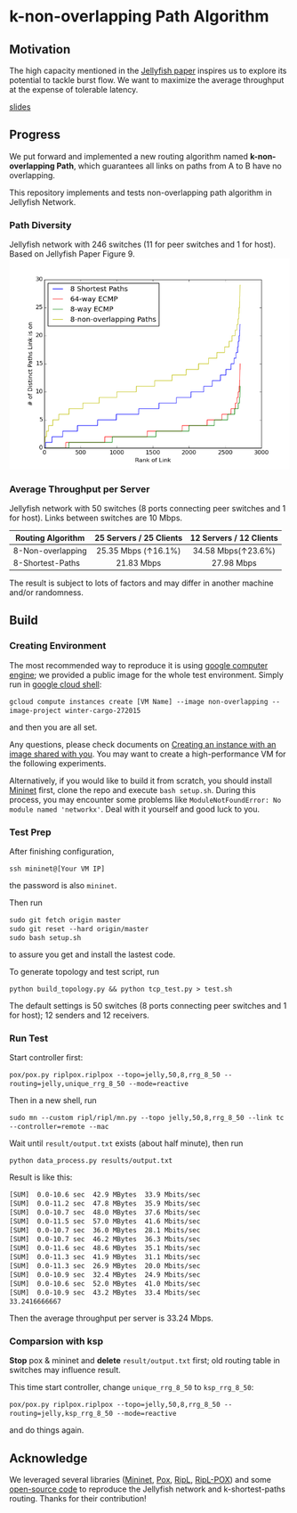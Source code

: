 # k-non-overlapping Path Algorithm 

## Motivation
The high capacity mentioned in the [Jellyfish paper](https://www.usenix.org/system/files/conference/nsdi12/nsdi12-final82.pdf) inspires us to explore its potential to tackle burst flow. We want to maximize the average throughput at the expense of tolerable latency.

[slides](https://docs.google.com/presentation/d/1iPXMhChZSoxUF0wdVdqB6OcjMytnGAiv8M9-n3hED6o/edit?usp=sharing)

## Progress

We put forward and implemented a new routing algorithm named **k-non-overlapping Path**, which guarantees all links on paths from A to B have no overlapping.

This repository implements and tests non-overlapping path algorithm in Jellyfish Network.

### Path Diversity

Jellyfish network with 246 switches (11 for peer switches and 1 for host). Based on Jellyfish Paper Figure 9.
![plot](./diversity.png)


### Average Throughput per Server

Jellyfish network with 50 switches
(8 ports connecting peer switches and 1 for host). Links between switches are 10 Mbps.

|      Routing Algorithm  | 25 Servers / 25 Clients | 12 Servers / 12 Clients |
| ------------- |:-------------:|:-------------:|
| 8-Non-overlapping |    25.35 Mbps (↑16.1%)| 34.58 Mbps(↑23.6%) |
| 8-Shortest-Paths   |  21.83 Mbps | 27.98 Mbps |


The result is subject to lots of factors and may differ in another machine and/or randomness.

## Build

### Creating Environment

The most recommended way to reproduce it is using [google computer engine](https://cloud.google.com/compute); we provided a public image for the whole test environment. Simply run in [google cloud shell](https://cloud.google.com/shell):

```
gcloud compute instances create [VM Name] --image non-overlapping --image-project winter-cargo-272015
```

and then you are all set. 

Any questions, please check documents on [Creating an instance with an image shared with you](https://cloud.google.com/compute/docs/instances/create-start-instance#sharedimage). You may want to create a high-performance VM for the following experiments.

Alternatively, if you would like to build it from scratch, you should install [Mininet](https://github.com/mininet/mininet) first, clone the repo and execute `bash setup.sh`.
During this process, you may encounter some problems like `ModuleNotFoundError: No module named 'networkx'`. Deal with it yourself and good luck to you.

###  Test Prep
After finishing configuration, 
```
ssh mininet@[Your VM IP]
```
the password is also `mininet`.

Then run
```
sudo git fetch origin master
sudo git reset --hard origin/master
sudo bash setup.sh
```
to assure you get and install the lastest code.

To generate topology and test script, run 
```
python build_topology.py && python tcp_test.py > test.sh
```
The default settings is 50 switches (8 ports connecting peer switches and 1 for host); 12 senders and 12 receivers.

### Run Test

Start controller first:
```
pox/pox.py riplpox.riplpox --topo=jelly,50,8,rrg_8_50 --routing=jelly,unique_rrg_8_50 --mode=reactive
```
Then in a new shell, run
```
sudo mn --custom ripl/ripl/mn.py --topo jelly,50,8,rrg_8_50 --link tc --controller=remote --mac
```

Wait until `result/output.txt` exists (about half minute), then run
```
python data_process.py results/output.txt
```
Result is like this:

```
[SUM]  0.0-10.6 sec  42.9 MBytes  33.9 Mbits/sec
[SUM]  0.0-11.2 sec  47.8 MBytes  35.9 Mbits/sec
[SUM]  0.0-10.7 sec  48.0 MBytes  37.6 Mbits/sec
[SUM]  0.0-11.5 sec  57.0 MBytes  41.6 Mbits/sec
[SUM]  0.0-10.7 sec  36.0 MBytes  28.1 Mbits/sec
[SUM]  0.0-10.7 sec  46.2 MBytes  36.3 Mbits/sec
[SUM]  0.0-11.6 sec  48.6 MBytes  35.1 Mbits/sec
[SUM]  0.0-11.3 sec  41.9 MBytes  31.1 Mbits/sec
[SUM]  0.0-11.3 sec  26.9 MBytes  20.0 Mbits/sec
[SUM]  0.0-10.9 sec  32.4 MBytes  24.9 Mbits/sec
[SUM]  0.0-10.6 sec  52.0 MBytes  41.0 Mbits/sec
[SUM]  0.0-10.9 sec  43.2 MBytes  33.4 Mbits/sec
33.2416666667
```

Then the average throughput per server is 33.24 Mbps.

### Comparsion with ksp

**Stop** pox & mininet and **delete** `result/output.txt` first; old routing table in switches may influence result.

This time start controller, change `unique_rrg_8_50` to `ksp_rrg_8_50`:
```
pox/pox.py riplpox.riplpox --topo=jelly,50,8,rrg_8_50 --routing=jelly,ksp_rrg_8_50 --mode=reactive
```
and do things again.

## Acknowledge

We leveraged several libraries ([Mininet](https://github.com/mininet/mininet), [Pox](https://github.com/noxrepo/pox), [RipL](https://github.com/brandonheller/ripl), [RipL-POX](https://github.com/brandonheller/riplpox)) and some [open-source code](https://github.com/lechengfan/cs244-assignment2) to reproduce the Jellyfish network and k-shortest-paths routing. Thanks for their contribution!

